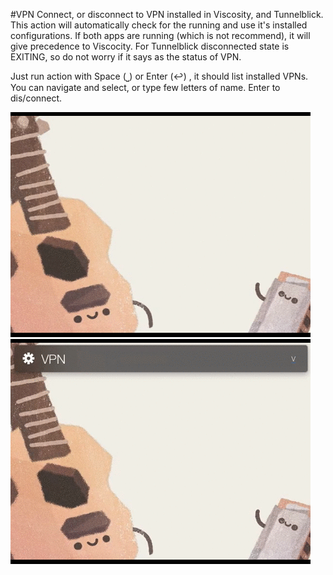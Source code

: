 #VPN
Connect, or disconnect to VPN installed in Viscosity, and Tunnelblick. This action will automatically check for the running and use it's installed configurations. If both apps are running (which is not recommend), it will give precedence to Viscocity. For Tunnelblick disconnected state is EXITING, so do not worry if it says as the status of VPN.

Just run action with Space (⎵) or Enter (↩) , it should list installed VPNs. You can navigate and select, or type few letters of name. Enter to dis/connect.

![Connect Tunneblick](example/vpn_tunnelblick_connect.gif)
![Disconnect Tunnelblick](example/vpn_tunnelblick_disconnect.gif)
